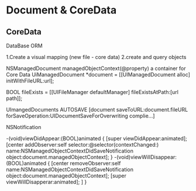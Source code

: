 Document & CoreData
===================
CoreData
--------
DataBase
ORM

1.Create a visual mapping (new file - core data)
2.create and query objects

NSManagedDocument managedObjectContext(@property)
a container for Core Data
UiManagedDocument *document = [[UIManagedDocument alloc] initWithFileURL:url];

BOOL fileExists = [[UIFileManager defaultManager] fileExistsAtPath:[url path]];

UImangedDocuments AUTOSAVE
[document saveToURL:document.fileURL
			forSaveOperation:UIDocumentSaveForOverwriting
			complie...]

NSNotification

-(void)viewDidAppear:(BOOL)animated
{
	[super viewDidAppear:animated];
	[center addObserver:self
			selector:@selector(contextChanged:)
			name:NSManagedObjectContextDidSaveNotification
			object:document.managedObjectContext];
}
-(void)viewWillDisappear:(BOOL)animated
{
	[center removeObserver:self
				name:NSManagedObjectContextDidSaveNotification
				object:document.managedObjectContext];
	[super viewWillDisapperar:animated];
	]
}
